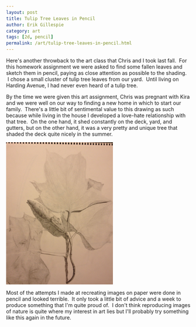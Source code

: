 ```yaml
---
layout: post
title: Tulip Tree Leaves in Pencil
author: Erik Gillespie
category: art
tags: [2d, pencil]
permalink: /art/tulip-tree-leaves-in-pencil.html
---
```


Here's another throwback to the art class that Chris and I took last fall.  For this homework assignment we were asked to find some fallen leaves and sketch them in pencil, paying as close attention as possible to the shading.  I chose a small cluster of tulip tree leaves from our yard.  Until living on Harding Avenue, I had never even heard of a tulip tree.

By the time we were given this art assignment, Chris was pregnant with Kira and we were well on our way to finding a new home in which to start our family.  There's a little bit of sentimental value to this drawing as such because while living in the house I developed a love-hate relationship with that tree.  On the one hand, it shed constantly on the deck, yard, and gutters, but on the other hand, it was a very pretty and unique tree that shaded the deck quite nicely in the summer.

<div class="gala" style="width:292px; height:389px">
  <img src="/img/leaves_in_pencil.jpg" alt="Tulips Grow on Trees?"/>
</div>

Most of the attempts I made at recreating images on paper were done in pencil and looked terrible.  It only took a little bit of advice and a week to produce something that I'm quite proud of.  I don't think reproducing images of nature is quite where my interest in art lies but I'll probably try something like this again in the future.
